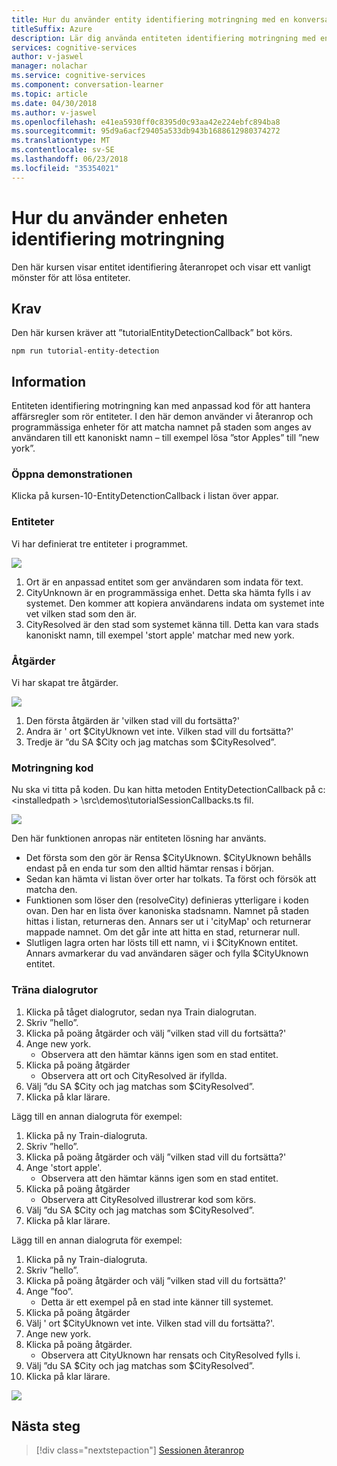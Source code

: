 ```yaml
---
title: Hur du använder entity identifiering motringning med en konversation deltagaren program - kognitiva Microsoft-tjänster | Microsoft Docs
titleSuffix: Azure
description: Lär dig använda entiteten identifiering motringning med en konversation deltagaren program.
services: cognitive-services
author: v-jaswel
manager: nolachar
ms.service: cognitive-services
ms.component: conversation-learner
ms.topic: article
ms.date: 04/30/2018
ms.author: v-jaswel
ms.openlocfilehash: e41ea5930ff0c8395d0c93aa42e224ebfc894ba8
ms.sourcegitcommit: 95d9a6acf29405a533db943b1688612980374272
ms.translationtype: MT
ms.contentlocale: sv-SE
ms.lasthandoff: 06/23/2018
ms.locfileid: "35354021"
---
```

# <a name="how-to-use-entity-detection-callback"></a>Hur du använder enheten identifiering motringning

Den här kursen visar entitet identifiering återanropet och visar ett vanligt mönster för att lösa entiteter.

## <a name="requirements"></a>Krav
Den här kursen kräver att ”tutorialEntityDetectionCallback” bot körs.

    npm run tutorial-entity-detection

## <a name="details"></a>Information
Entiteten identifiering motringning kan med anpassad kod för att hantera affärsregler som rör entiteter. I den här demon använder vi återanrop och programmässiga enheter för att matcha namnet på staden som anges av användaren till ett kanoniskt namn – till exempel lösa ”stor Apples” till ”new york”.

### <a name="open-the-demo"></a>Öppna demonstrationen

Klicka på kursen-10-EntityDetenctionCallback i listan över appar. 

### <a name="entities"></a>Entiteter

Vi har definierat tre entiteter i programmet.

![](../media/tutorial10_entities.PNG)

1. Ort är en anpassad entitet som ger användaren som indata för text.
2. CityUnknown är en programmässiga enhet. Detta ska hämta fylls i av systemet. Den kommer att kopiera användarens indata om systemet inte vet vilken stad som den är.
3. CityResolved är den stad som systemet känna till. Detta kan vara stads kanoniskt namn, till exempel 'stort apple' matchar med new york.

### <a name="actions"></a>Åtgärder

Vi har skapat tre åtgärder. 

![](../media/tutorial10_actions.PNG)

1. Den första åtgärden är 'vilken stad vill du fortsätta?'
2. Andra är ' ort $CityUknown vet inte. Vilken stad vill du fortsätta?'
3. Tredje är ”du SA $City och jag matchas som $CityResolved”.

### <a name="callback-code"></a>Motringning kod

Nu ska vi titta på koden. Du kan hitta metoden EntityDetectionCallback på c:\<installedpath > \src\demos\tutorialSessionCallbacks.ts fil.

![](../media/tutorial10_callbackcode.PNG)

Den här funktionen anropas när entiteten lösning har använts.
 
- Det första som den gör är Rensa $CityUknown. $CityUknown behålls endast på en enda tur som den alltid hämtar rensas i början.
- Sedan kan hämta vi listan över orter har tolkats. Ta först och försök att matcha den.
- Funktionen som löser den (resolveCity) definieras ytterligare i koden ovan. Den har en lista över kanoniska stadsnamn. Namnet på staden hittas i listan, returneras den. Annars ser ut i 'cityMap' och returnerar mappade namnet. Om det går inte att hitta en stad, returnerar null.
- Slutligen lagra orten har lösts till ett namn, vi i $CityKnown entitet. Annars avmarkerar du vad användaren säger och fylla $CityUknown entitet.

### <a name="train-dialogs"></a>Träna dialogrutor

1. Klicka på tåget dialogrutor, sedan nya Train dialogrutan.
2. Skriv ”hello”.
3. Klicka på poäng åtgärder och välj ”vilken stad vill du fortsätta?'
2. Ange new york.
    - Observera att den hämtar känns igen som en stad entitet.
5. Klicka på poäng åtgärder
    - Observera att ort och CityResolved är ifyllda.
6. Välj ”du SA $City och jag matchas som $CityResolved”.
7. Klicka på klar lärare.

Lägg till en annan dialogruta för exempel:

1. Klicka på ny Train-dialogruta.
2. Skriv ”hello”.
3. Klicka på poäng åtgärder och välj ”vilken stad vill du fortsätta?'
2. Ange 'stort apple'.
    - Observera att den hämtar känns igen som en stad entitet.
5. Klicka på poäng åtgärder
    - Observera att CityResolved illustrerar kod som körs.
6. Välj ”du SA $City och jag matchas som $CityResolved”.
7. Klicka på klar lärare.

Lägg till en annan dialogruta för exempel:

1. Klicka på ny Train-dialogruta.
2. Skriv ”hello”.
3. Klicka på poäng åtgärder och välj ”vilken stad vill du fortsätta?'
2. Ange ”foo”.
    - Detta är ett exempel på en stad inte känner till systemet. 
5. Klicka på poäng åtgärder
6. Välj ' ort $CityUknown vet inte. Vilken stad vill du fortsätta?'.
7. Ange new york.
8. Klicka på poäng åtgärder.
    - Observera att CityUknown har rensats och CityResolved fylls i.
6. Välj ”du SA $City och jag matchas som $CityResolved”.
7. Klicka på klar lärare.

![](../media/tutorial10_bigapple.PNG)

## <a name="next-steps"></a>Nästa steg

> [!div class="nextstepaction"]
> [Sessionen återanrop](./11-session-callbacks.md)
